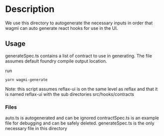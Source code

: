 # Description
We use this directory to autogenerate the necessary inputs in order that wagmi can auto generate react hooks for use in the UI.

## Usage
generateSpec.ts contains a list of contract to use in generating. The file assumes default foundry compile output location.

run

```
yarn wagmi-generate
```

Note: this script assumes reflax-ui is on the same level as reflax and that it is named reflax-ui with the sub directories src/hooks/contracts

### Files
auto.ts is autogenerated and can be ignored
contractSpec.ts is an example file for debugging and can be safely deleted.
generateSpec.ts is the only necessary file in this directory